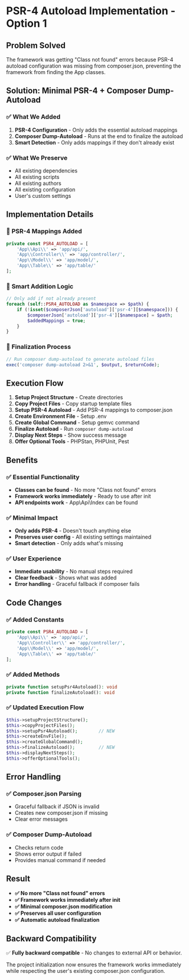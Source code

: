 # PSR-4 Autoload Implementation - Option 1

## Problem Solved
The framework was getting "Class not found" errors because PSR-4 autoload configuration was missing from composer.json, preventing the framework from finding the App classes.

## Solution: Minimal PSR-4 + Composer Dump-Autoload

### ✅ **What We Added**
1. **PSR-4 Configuration** - Only adds the essential autoload mappings
2. **Composer Dump-Autoload** - Runs at the end to finalize the autoload
3. **Smart Detection** - Only adds mappings if they don't already exist

### ✅ **What We Preserve**
- All existing dependencies
- All existing scripts
- All existing authors
- All existing configuration
- User's custom settings

## Implementation Details

### 🔧 **PSR-4 Mappings Added**
```php
private const PSR4_AUTOLOAD = [
    'App\\Api\\' => 'app/api/',
    'App\\Controller\\' => 'app/controller/',
    'App\\Model\\' => 'app/model/',
    'App\\Table\\' => 'app/table/'
];
```

### 🔧 **Smart Addition Logic**
```php
// Only add if not already present
foreach (self::PSR4_AUTOLOAD as $namespace => $path) {
    if (!isset($composerJson['autoload']['psr-4'][$namespace])) {
        $composerJson['autoload']['psr-4'][$namespace] = $path;
        $addedMappings = true;
    }
}
```

### 🔧 **Finalization Process**
```php
// Run composer dump-autoload to generate autoload files
exec('composer dump-autoload 2>&1', $output, $returnCode);
```

## Execution Flow

1. **Setup Project Structure** - Create directories
2. **Copy Project Files** - Copy startup template files
3. **Setup PSR-4 Autoload** - Add PSR-4 mappings to composer.json
4. **Create Environment File** - Setup .env
5. **Create Global Command** - Setup gemvc command
6. **Finalize Autoload** - Run `composer dump-autoload`
7. **Display Next Steps** - Show success message
8. **Offer Optional Tools** - PHPStan, PHPUnit, Pest

## Benefits

### ✅ **Essential Functionality**
- **Classes can be found** - No more "Class not found" errors
- **Framework works immediately** - Ready to use after init
- **API endpoints work** - App\Api\Index can be found

### ✅ **Minimal Impact**
- **Only adds PSR-4** - Doesn't touch anything else
- **Preserves user config** - All existing settings maintained
- **Smart detection** - Only adds what's missing

### ✅ **User Experience**
- **Immediate usability** - No manual steps required
- **Clear feedback** - Shows what was added
- **Error handling** - Graceful fallback if composer fails

## Code Changes

### ✅ **Added Constants**
```php
private const PSR4_AUTOLOAD = [
    'App\\Api\\' => 'app/api/',
    'App\\Controller\\' => 'app/controller/',
    'App\\Model\\' => 'app/model/',
    'App\\Table\\' => 'app/table/'
];
```

### ✅ **Added Methods**
```php
private function setupPsr4Autoload(): void
private function finalizeAutoload(): void
```

### ✅ **Updated Execution Flow**
```php
$this->setupProjectStructure();
$this->copyProjectFiles();
$this->setupPsr4Autoload();        // NEW
$this->createEnvFile();
$this->createGlobalCommand();
$this->finalizeAutoload();         // NEW
$this->displayNextSteps();
$this->offerOptionalTools();
```

## Error Handling

### ✅ **Composer.json Parsing**
- Graceful fallback if JSON is invalid
- Creates new composer.json if missing
- Clear error messages

### ✅ **Composer Dump-Autoload**
- Checks return code
- Shows error output if failed
- Provides manual command if needed

## Result

- **✅ No more "Class not found" errors**
- **✅ Framework works immediately after init**
- **✅ Minimal composer.json modification**
- **✅ Preserves all user configuration**
- **✅ Automatic autoload finalization**

## Backward Compatibility

✅ **Fully backward compatible** - No changes to external API or behavior.

The project initialization now ensures the framework works immediately while respecting the user's existing composer.json configuration.
